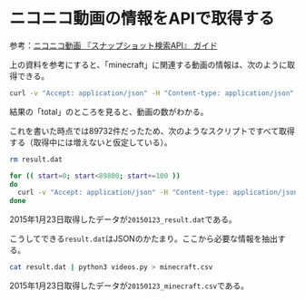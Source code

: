 # ニコニコ動画の情報をAPIで取得する

参考：[ニコニコ動画 『スナップショット検索API』 ガイド](http://search.nicovideo.jp/docs/api/snapshot.html)

上の資料を参考にすると、「minecraft」に関連する動画の情報は、次のように取得できる。

```bash
curl -v "Accept: application/json" -H "Content-type: application/json" -X POST -d '{"query":"minecraft","service":["video"],"search":["title","description","tags"],"join":["cmsid","title","start_time","view_counter"],"from":0,"size":3,"sort_by":"start_time","issuer":"yourservice/applicationname"}' http://api.search.nicovideo.jp/api/snapshot/
```

結果の「total」のところを見ると、動画の数がわかる。

これを書いた時点では89732件だったため、次のようなスクリプトですべて取得する（取得中には増えないと仮定している）。

```bash
rm result.dat

for (( start=0; start<89800; start+=100 ))
do
  curl -v "Accept: application/json" -H "Content-type: application/json" -X POST -d "{\"query\":\"minecraft\",\"service\":[\"video\"],\"search\":[\"title\",\"description\",\"tags\"],\"join\":[\"cmsid\",\"title\",\"start_time\",\"view_counter\"],\"from\":${start},\"size\":100,\"sort_by\":\"start_time\",\"issuer\":\"yourservice/applicationname\"}" http://api.search.nicovideo.jp/api/snapshot/ >> result.dat
done
```

2015年1月23日取得したデータが`20150123_result.dat`である。

こうしてできる`result.dat`はJSONのかたまり。ここから必要な情報を抽出する。

```bash
cat result.dat | python3 videos.py > minecraft.csv
```

2015年1月23日取得したデータが`20150123_minecraft.csv`である。
